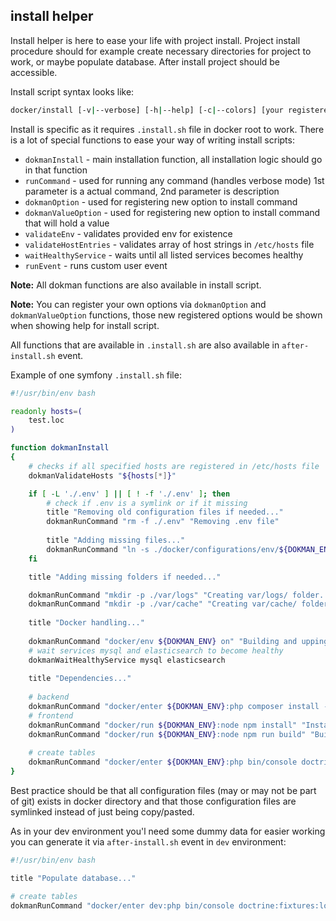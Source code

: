 install helper
--------------

Install helper is here to ease your life with project install. Project install procedure should for example
create necessary directories for project to work, or maybe populate database. After install project should be
accessible.

Install script syntax looks like:

```bash
docker/install [-v|--verbose] [-h|--help] [-c|--colors] [your registered options] environment
```

Install is specific as it requires `.install.sh` file in docker root to work. There is a lot of special functions
to ease your way of writing install scripts:
- `dokmanInstall` - main installation function, all installation logic should go in that function
- `runCommand` - used for running any command (handles verbose mode) 1st parameter is a actual command, 2nd parameter is description
- `dokmanOption` - used for registering new option to install command
- `dokmanValueOption` - used for registering new option to install command that will hold a value
- `validateEnv` - validates provided env for existence
- `validateHostEntries` - validates array of host strings in `/etc/hosts` file 
- `waitHealthyService` - waits until all listed services becomes healthy
- `runEvent` - runs custom user event

**Note:** All dokman functions are also available in install script.

**Note:** You can register your own options via `dokmanOption` and `dokmanValueOption` functions, those new registered options
would be shown when showing help for install script.

All functions that are available in `.install.sh` are also available in `after-install.sh` event.

Example of one symfony `.install.sh` file:

```bash
#!/usr/bin/env bash

readonly hosts=(
    test.loc
)

function dokmanInstall
{
    # checks if all specified hosts are registered in /etc/hosts file
    dokmanValidateHosts "${hosts[*]}"

    if [ -L './.env' ] || [ ! -f './.env' ]; then
        # check if .env is a symlink or if it missing
        title "Removing old configuration files if needed..."
        dokmanRunCommand "rm -f ./.env" "Removing .env file"
        
        title "Adding missing files..."
        dokmanRunCommand "ln -s ./docker/configurations/env/${DOKMAN_ENV} .env" "Creating symlink for ${DOKMAN_ENV}/.env file..."
    fi

    title "Adding missing folders if needed..."

    dokmanRunCommand "mkdir -p ./var/logs" "Creating var/logs/ folder..."
    dokmanRunCommand "mkdir -p ./var/cache" "Creating var/cache/ folder..."
    
    title "Docker handling..."
    
    dokmanRunCommand "docker/env ${DOKMAN_ENV} on" "Building and upping docker containers..."
    # wait services mysql and elasticsearch to become healthy
    dokmanWaitHealthyService mysql elasticsearch
    
    title "Dependencies..."
    
    # backend
    dokmanRunCommand "docker/enter ${DOKMAN_ENV}:php composer install -n" "Installing php packages..."
    # frontend
    dokmanRunCommand "docker/run ${DOKMAN_ENV}:node npm install" "Installing JavaScript dependencies..."
    dokmanRunCommand "docker/run ${DOKMAN_ENV}:node npm run build" "Building JavaScript dependencies..."
    
    # create tables
    dokmanRunCommand "docker/enter ${DOKMAN_ENV}:php bin/console doctrine:schema:update --force" "Create tables..."
}
```

Best practice should be that all configuration files (may or may not be part of git) exists in docker directory and that
those configuration files are symlinked instead of just being copy/pasted.

As in your dev environment you'l need some dummy data for easier working you can generate it via `after-install.sh` 
event in `dev` environment: 

```bash
#!/usr/bin/env bash

title "Populate database..."

# create tables
dokmanRunCommand "docker/enter dev:php bin/console doctrine:fixtures:load" "Loading database fixtures..."
```





